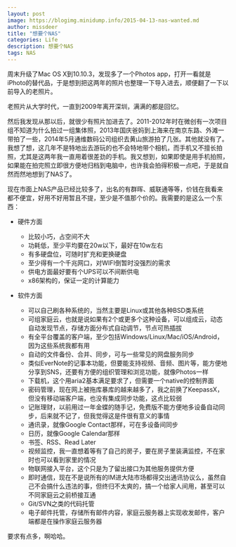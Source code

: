 ```yaml
---
layout: post
image: https://blogimg.minidump.info/2015-04-13-nas-wanted.md
author: missdeer
title: "想要个NAS"
categories: Life
description: 想要个NAS
tags: NAS
---
```

周末升级了Mac OS X到10.10.3，发现多了一个Photos app，打开一看就是iPhoto的替代品，于是想到把这两年的照片也整理一下导入进去，顺便翻了一下以前导入的老照片。

老照片从大学时代，一直到2009年离开深圳，满满的都是回忆。

然后我发现从那以后，就很少有照片加进去了。2011-2012年时在微创有一次项目组不知道为什么拍过一组集体照，2013年国庆爸妈到上海来在南京东路、外滩一带拍了一些，2014年5月通维数码公司组织去黄山旅游拍了几张。其他就没有了。我想了想，这几年不是特地出去游玩的也不会特地带个相机，而手机又不擅长拍照，尤其是这两年我一直用着很差劲的手机。我又想到，如果即使是用手机拍照，如果能在拍完照立即很方便地归档到电脑中，也许我会拍得积极一点吧，于是就自然而然地想到了NAS了。

现在市面上NAS产品已经比较多了，出名的有群晖、威联通等等，价钱在我看来都不便宜，好用不好用暂且不提，至少是不值那个价的。我需要的是这么一个东西：

- 硬件方面
  - 比较小巧，占空间不大
  - 功耗低，至少平均要在20w以下，最好在10w左右
  - 有多硬盘位，可随时扩充和更换硬盘
  - 至少得有一个千兆网口，对WIFI倒暂时没强烈的需求
  - 供电方面最好要有个UPS可以不间断供电
  - x86架构的，保证一定的计算能力

- 软件方面
  - 可以自己刷各种系统的，当然主要是Linux或其他各种BSD类系统
  - 可组家庭云，也就是说如果有2个或更多个这种设备，可以组成云，动态自动发现节点，存储方面分布式自动调节，节点可热插拔
  - 有全平台覆盖的客户端，至少包括Windows/Linux/Mac/iOS/Android，因为这些系统我都有用
  - 自动的文件备份、合并、同步，可与一些常见的网盘服务同步
  - 类似EverNote的记事本功能，但要能支持视频、音频、图片等，能方便地分享到SNS，还要有方便的组织管理和浏览功能，就像Photos一样
  - 下载机，这个用aria2基本满足要求了，但需要一个native的控制界面
  - 密码管理，现在网上被拖库暴库的越来越多了，我之前换了KeepassX，但没有移动端客户端，也没有集成同步功能，这点比较弱
  - 记账理财，以前用过一年金蝶的随手记，免费版不能方便地多设备自动同步，后来就不记了，但我觉得这是件很有意义的事情
  - 通讯录，就像Google Contact那样，可在多设备间同步
  - 日历，就像Google Calendar那样
  - 书签、RSS、Read Later
  - 视频监控，我一直想着等有了自己的房子，要在房子里装满监控，不在家时也可以看到家里的情况
  - 物联网接入平台，这个只是为了留出接口为其他服务提供方便
  - 即时通信，现在不是说所有的IM进大陆市场都得交出通讯协议么，虽然自己不会搞什么违法的事，但终归不太爽的，搞一个给家人间用，甚至可以不同家庭云之前桥接互通
  - Git/SVN之类的代码托管
  - 电子邮件托管，存储所有邮件内容，家庭云服务器上实现收发邮件，客户端都是在操作家庭云服务器

要求有点多，啊哈哈。
